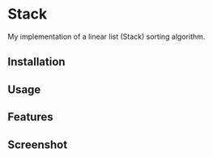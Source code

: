 # Stack

My implementation of a linear list (Stack) sorting algorithm.

## Installation



## Usage



## Features



## Screenshot
